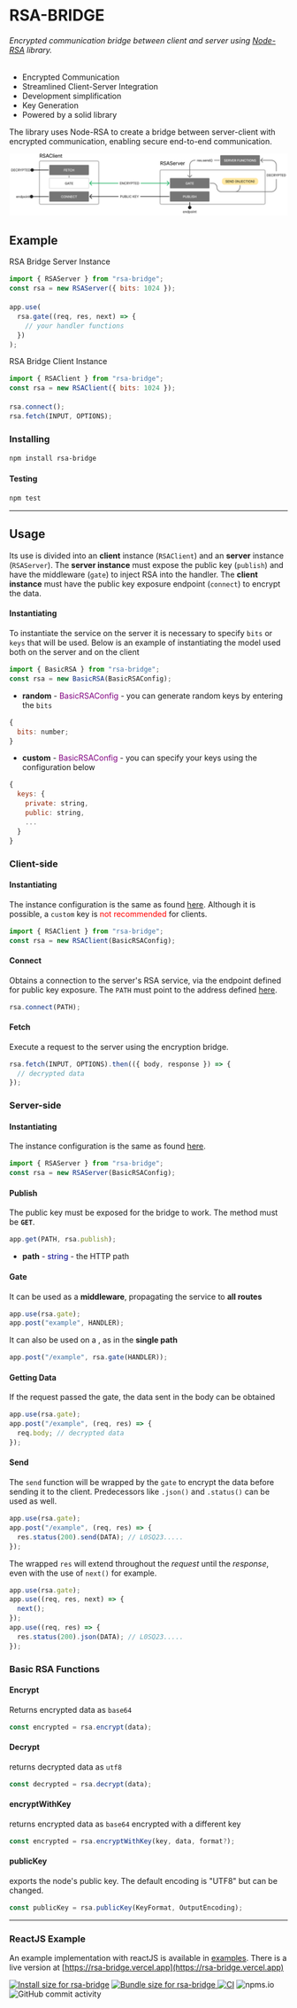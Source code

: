 # RSA-BRIDGE

###### Encrypted communication bridge between client and server using [Node-RSA](https://www.npmjs.com/package/node-rsa) library.

- Encrypted Communication
- Streamlined Client-Server Integration
- Development simplification
- Key Generation
- Powered by a solid library

The library uses Node-RSA to create a bridge between server-client with encrypted communication, enabling secure end-to-end communication.

![RSA Client Image](structure.png)

## Example

RSA Bridge Server Instance

```js
import { RSAServer } from "rsa-bridge";
const rsa = new RSAServer({ bits: 1024 });

app.use(
  rsa.gate((req, res, next) => {
    // your handler functions
  })
);
```

RSA Bridge Client Instance

```js
import { RSAClient } from "rsa-bridge";
const rsa = new RSAClient({ bits: 1024 });

rsa.connect();
rsa.fetch(INPUT, OPTIONS);
```

### Installing

```sh
npm install rsa-bridge
```

#### Testing

```sh
npm test
```

---

## Usage

Its use is divided into an **client** instance (`RSAClient`) and an **server** instance (`RSAServer`).
The **server instance** must expose the public key (`publish`) and have the middleware (`gate`) to inject RSA into the handler.
The **client instance** must have the public key exposure endpoint (`connect`) to encrypt the data.

#### Instantiating

<a name="instantiating"></a>
To instantiate the service on the server it is necessary to specify `bits` or `keys` that will be used.
Below is an example of instantiating the model used both on the server and on the client

```javascript
import { BasicRSA } from "rsa-bridge";
const rsa = new BasicRSA(BasicRSAConfig);
```

- **random** - <span style="color: purple;">BasicRSAConfig</span> - you can generate random keys by entering the `bits`

```js
{
  bits: number;
}
```

- **custom** - <span style="color: purple;">BasicRSAConfig</span> - you can specify your keys using the configuration below

```js
{
  keys: {
    private: string,
    public: string,
    ...
  }
}
```

### Client-side

#### Instantiating

The instance configuration is the same as found [here](#instantiating). Although it is possible, a `custom` key is <span style="color: red">not recommended</span> for clients.

```javascript
import { RSAClient } from "rsa-bridge";
const rsa = new RSAClient(BasicRSAConfig);
```

#### Connect

Obtains a connection to the server's RSA service, via the endpoint defined for public key exposure.
The `PATH` must point to the address defined [here](#expose).

```javascript
rsa.connect(PATH);
```

#### Fetch

Execute a request to the server using the encryption bridge.

```javascript
rsa.fetch(INPUT, OPTIONS).then(({ body, response }) => {
  // decrypted data
});
```

### Server-side

#### Instantiating

The instance configuration is the same as found [here](#instantiating).

```javascript
import { RSAServer } from "rsa-bridge";
const rsa = new RSAServer(BasicRSAConfig);
```

#### Publish

<a name="expose"></a>
The public key must be exposed for the bridge to work. The method must be **`GET`**.

```javascript
app.get(PATH, rsa.publish);
```

- **path** - <span style="color: darkblue;">string</span> - the HTTP path

#### Gate

It can be used as a **middleware**, propagating the service to **all routes**

```javascript
app.use(rsa.gate);
app.post("example", HANDLER);
```

It can also be used on a , as in the **single path**

```javascript
app.post("/example", rsa.gate(HANDLER));
```

#### Getting Data

If the request passed the gate, the data sent in the body can be obtained

```javascript
app.use(rsa.gate);
app.post("/example", (req, res) => {
  req.body; // decrypted data
});
```

#### Send

The `send` function will be wrapped by the `gate` to encrypt the data before sending it to the client.
Predecessors like `.json()` and `.status()` can be used as well.

```javascript
app.use(rsa.gate);
app.post("/example", (req, res) => {
  res.status(200).send(DATA); // L0SQ23.....
});
```

The wrapped `res` will extend throughout the _request_ until the _response_, even with the use of `next()` for example.

```javascript
app.use(rsa.gate);
app.use((req, res, next) => {
  next();
});
app.use((req, res) => {
  res.status(200).json(DATA); // L0SQ23.....
});
```

### Basic RSA Functions

#### Encrypt

Returns encrypted data as `base64`

```javascript
const encrypted = rsa.encrypt(data);
```

#### Decrypt

returns decrypted data as `utf8`

```javascript
const decrypted = rsa.decrypt(data);
```

#### encryptWithKey

returns encrypted data as `base64` encrypted with a different key

```javascript
const encrypted = rsa.encryptWithKey(key, data, format?);
```

#### publicKey

exports the node's public key. The default encoding is "UTF8" but can be changed.

```javascript
const publicKey = rsa.publicKey(KeyFormat, OutputEncoding);
```

---

### ReactJS Example

An example implementation with reactJS is available in [examples](https://github.com/HugoRodriguesQW/rsa-bridge/tree/main/examples). There is a live version at [https://rsa-bridge.vercel.app](https://rsa-bridge.vercel.app)

<a href="https://pkg-size.dev/rsa-bridge"><img src="https://pkg-size.dev/badge/install/254646" title="Install size for rsa-bridge"></a> <a href="https://pkg-size.dev/rsa-bridge"><img src="https://pkg-size.dev/badge/bundle/68049" title="Bundle size for rsa-bridge"> </a>[![CI](https://github.com/HugoRodriguesQW/rsa-bridge/actions/workflows/testing.yml/badge.svg)](https://github.com/HugoRodriguesQW/rsa-bridge/actions/workflows/testing.yml) ![npms.io](https://img.shields.io/npms-io/quality-score/rsa-bridge) ![GitHub commit activity](https://img.shields.io/github/commit-activity/m/hugorodriguesqw/rsa-bridge?label=activity)
